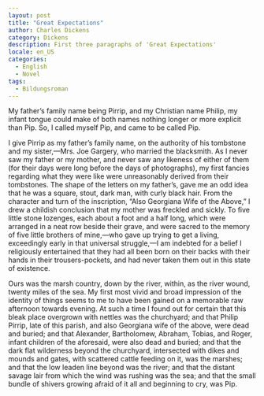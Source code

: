 ```yaml
---
layout: post
title: "Great Expectations"
author: Charles Dickens
category: Dickens
description: First three paragraphs of 'Great Expectations'
locale: en_US
categories:
  - English
  - Novel
tags:
  - Bildungsroman
---
```

My father’s family name being Pirrip, and my Christian name Philip, my infant
tongue could make of both names nothing longer or more explicit than Pip. So, I
called myself Pip, and came to be called Pip<!--more-->.

I give Pirrip as my father’s family name, on the authority of his tombstone and
my sister,—Mrs. Joe Gargery, who married the blacksmith. As I never saw my
father or my mother, and never saw any likeness of either of them (for their
days were long before the days of photographs), my first fancies regarding what
they were like were unreasonably derived from their tombstones. The shape of the
letters on my father’s, gave me an odd idea that he was a square, stout, dark
man, with curly black hair. From the character and turn of the inscription,
“Also Georgiana Wife of the Above,” I drew a childish conclusion that my mother
was freckled and sickly. To five little stone lozenges, each about a foot and a
half long, which were arranged in a neat row beside their grave, and were sacred
to the memory of five little brothers of mine,—who gave up trying to get a
living, exceedingly early in that universal struggle,—I am indebted for a belief
I religiously entertained that they had all been born on their backs with their
hands in their trousers-pockets, and had never taken them out in this state of
existence.

Ours was the marsh country, down by the river, within, as the river wound,
twenty miles of the sea. My first most vivid and broad impression of the
identity of things seems to me to have been gained on a memorable raw afternoon
towards evening. At such a time I found out for certain that this bleak place
overgrown with nettles was the churchyard; and that Philip Pirrip, late of this
parish, and also Georgiana wife of the above, were dead and buried; and that
Alexander, Bartholomew, Abraham, Tobias, and Roger, infant children of the
aforesaid, were also dead and buried; and that the dark flat wilderness beyond
the churchyard, intersected with dikes and mounds and gates, with scattered
cattle feeding on it, was the marshes; and that the low leaden line beyond was
the river; and that the distant savage lair from which the wind was rushing was
the sea; and that the small bundle of shivers growing afraid of it all and
beginning to cry, was Pip.
